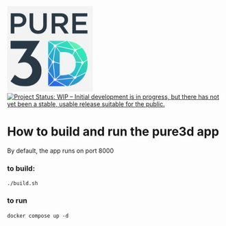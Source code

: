 ![logo](images/pure3d.png)
[![Project Status: WIP – Initial development is in progress, but there has not yet been a stable, usable release suitable for the public.](https://www.repostatus.org/badges/latest/wip.svg)](https://www.repostatus.org/#wip)


# How to build and run the pure3d app
By default, the app runs on port 8000

### to build:
```shell
./build.sh
```

### to run
```shell
docker compose up -d
```
